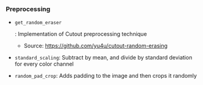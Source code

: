 ### Preprocessing

- `get_random_eraser`

  : Implementation of Cutout preprocessing technique

  - Source: https://github.com/yu4u/cutout-random-erasing

- `standard_scaling`: Subtract by mean, and divide by standard deviation for every color channel

- `random_pad_crop`: Adds padding to the image and then crops it randomly

